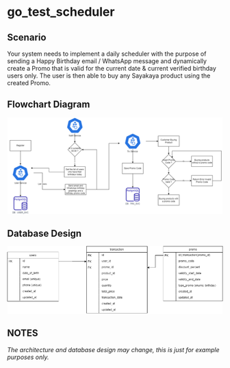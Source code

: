 # go_test_scheduler

## Scenario
Your system needs to implement a daily scheduler with the purpose of sending a Happy
Birthday email / WhatsApp message and dynamically create a Promo that is valid for the current
date & current verified birthday users only. The user is then able to buy any Sayakaya product
using the created Promo.   

## Flowchart Diagram
![flow_apps](./img/flow_apps.png)

## Database Design
![database_design](./img/database_design.png)



## NOTES
_The architecture and database design may change, this is just for example purposes only._
